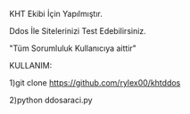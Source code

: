 KHT Ekibi İçin Yapılmıştır.

Ddos İle Sitelerinizi Test Edebilirsiniz.

"Tüm Sorumluluk Kullanıcıya aittir"

KULLANIM:

1)git clone https://github.com/rylex00/khtddos

2)python ddosaraci.py
